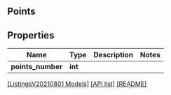 ## Points

## Properties

Name | Type | Description | Notes
------------ | ------------- | ------------- | -------------
**points_number** | **int** |  |

[[ListingsV20210801 Models]](../) [[API list]](../../Api) [[README]](../../../README.md)
